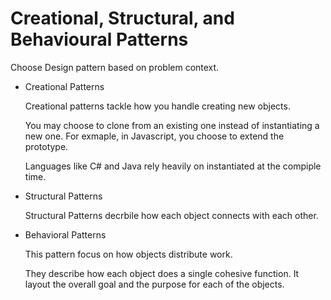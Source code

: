 # Creational, Structural, and Behavioural Patterns

Choose Design pattern based on problem context.

- Creational Patterns

  Creational patterns tackle how you handle creating new objects.

  You may choose to clone from an existing one instead of instantiating a new one. For exmaple, in Javascript, you choose to extend the prototype.

  Languages like C# and Java rely heavily on instantiated at the compiple time.

- Structural Patterns

  Structural Patterns decrbile how each object connects with each other.

- Behavioral Patterns

  This pattern focus on how objects distribute work.

  They describe how each object does a single cohesive function.
  It layout the overall goal and the purpose for each of the objects.
